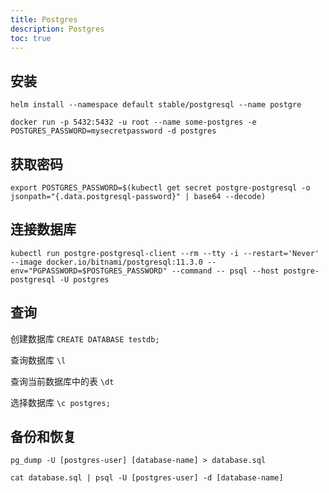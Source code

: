```yaml
---
title: Postgres
description: Postgres
toc: true
---
```


## 安装

`helm install --namespace default stable/postgresql --name postgre`

`docker run -p 5432:5432 -u root --name some-postgres -e POSTGRES_PASSWORD=mysecretpassword -d postgres`

## 获取密码

`export POSTGRES_PASSWORD=$(kubectl get secret postgre-postgresql -o jsonpath="{.data.postgresql-password}" | base64 --decode)`

## 连接数据库

`kubectl run postgre-postgresql-client --rm --tty -i --restart='Never' --image docker.io/bitnami/postgresql:11.3.0 --env="PGPASSWORD=$POSTGRES_PASSWORD" --command -- psql --host postgre-postgresql -U postgres`

## 查询

创建数据库 `CREATE DATABASE testdb;`

查询数据库 `\l`

查询当前数据库中的表 `\dt`

选择数据库 `\c postgres;`

## 备份和恢复

`pg_dump -U [postgres-user] [database-name] > database.sql`

`cat database.sql | psql -U [postgres-user] -d [database-name]`
